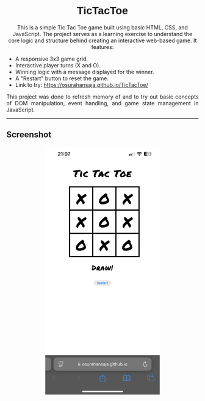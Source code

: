 <h1 align="center" style="font-family: 'Orbitron', sans-serif;">TicTacToe</h1>

<p align="center">
  This is a simple Tic Tac Toe game built using basic HTML, CSS, and JavaScript. The project serves as a learning exercise to understand the core logic and structure behind creating an interactive web-based game. It features:
</p>

- A responsive 3x3 game grid.
- Interactive player turns (X and O).
- Winning logic with a message displayed for the winner.
- A "Restart" button to reset the game.
- Link to try: https://osurahansaja.github.io/TicTacToe/

<p align="justify">
  This project was done to refresh memory of and to try out basic concepts of DOM manipulation, event handling, and game state management in JavaScript.
</p>

---

## Screenshot
<p align="center">
  <img src="screenshot.PNG" alt="TicTacToeGrid" width="300">
</p>
